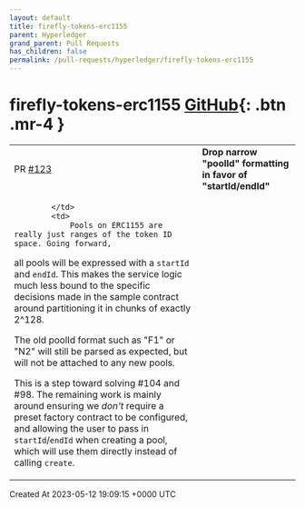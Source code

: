 ```yaml
---
layout: default
title: firefly-tokens-erc1155
parent: Hyperledger
grand_parent: Pull Requests
has_children: false
permalink: /pull-requests/hyperledger/firefly-tokens-erc1155
---
```


# firefly-tokens-erc1155 <span class="fs-3 right-align">[GitHub](https://github.com/hyperledger/firefly-tokens-erc1155){: .btn .mr-4 }</span>


<div>
    <table>
        <tr>
            <td>
                PR <a href="https://github.com/hyperledger/firefly-tokens-erc1155/pull/123" class=".btn">#123</a>
            </td>
            <td>
                <b>
                    Drop narrow "poolId" formatting in favor of "startId/endId"
                </b>
            </td>
        </tr>
        <tr>
            <td>
                
            </td>
            <td>
                Pools on ERC1155 are really just ranges of the token ID space. Going forward,
all pools will be expressed with a `startId` and `endId`. This makes the service
logic much less bound to the specific decisions made in the sample contract
around partitioning it in chunks of exactly 2^128.

The old poolId format such as "F1" or "N2" will still be parsed as expected,
but will not be attached to any new pools.

This is a step toward solving #104 and #98. The remaining work is mainly around
ensuring we _don't_ require a preset factory contract to be configured, and allowing
the user to pass in `startId`/`endId` when creating a pool, which will use them directly
instead of calling `create`.
            </td>
        </tr>
    </table>
    <div class="right-align">
        Created At 2023-05-12 19:09:15 +0000 UTC
    </div>
</div>

